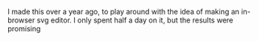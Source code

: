 I made this over a year ago, to play around with the idea of making an in-browser svg editor. I only spent half a day on it, but the results were promising